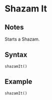 # Shazam It

## Notes
Starts a Shazam.

## Syntax

```
shazamIt()
```

## Example
```
shazamIt()
```